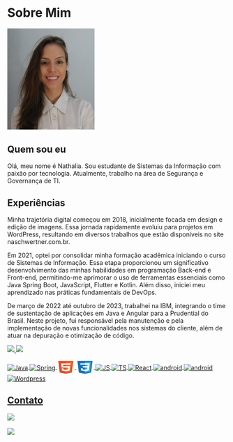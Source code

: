 # Sobre Mim

<img src="img_perfil.JPG" width="200" alt="Imagem de Perfil" />

## Quem sou eu

Olá, meu nome é Nathalia. Sou estudante de Sistemas da Informação com paixão por tecnologia. Atualmente, trabalho na área de Segurança e Governança de TI.

## Experiências

Minha trajetória digital começou em 2018, inicialmente focada em design e edição de imagens. Essa jornada rapidamente evoluiu para projetos em WordPress, resultando em diversos trabalhos que estão disponíveis no site naschwertner.com.br.

Em 2021, optei por consolidar minha formação acadêmica iniciando o curso de Sistemas de Informação. Essa etapa proporcionou um significativo desenvolvimento das minhas habilidades em programação Back-end e Front-end, permitindo-me aprimorar o uso de ferramentas essenciais como Java Spring Boot, JavaScript, Flutter e Kotlin. Além disso, iniciei meu aprendizado nas práticas fundamentais de DevOps.

De março de 2022 até outubro de 2023, trabalhei na IBM, integrando o time de sustentação de aplicações em Java e Angular para a Prudential do Brasil. Neste projeto, fui responsável pela manutenção e pela implementação de novas funcionalidades nos sistemas do cliente, além de atuar na depuração e otimização de código.



<div align="left">
  <a href="https://github.com/naschwertner">
  <img height="160em" src="https://github-readme-stats.vercel.app/api?username=naschwertner&show_icons=true&theme=onedark&include_all_commits=true&count_private=true"/>
  <img height="160em" src="https://github-readme-stats.vercel.app/api/top-langs/?username=naschwertner&layout=compact&langs_count=7&theme=onedark"/>
</div>

 <div style="display: inline_block"><br>
  <img align="center" alt="Java" height="30" width="40" src="https://cdn.jsdelivr.net/gh/devicons/devicon/icons/java/java-original.svg" >
  <img align="center" alt="Spring" height="30" width="40" src="https://cdn.jsdelivr.net/gh/devicons/devicon/icons/spring/spring-original.svg" >
  <img align="center" alt="HTML" height="30" width="40" src="https://raw.githubusercontent.com/devicons/devicon/master/icons/html5/html5-original.svg">
  <img align="center" alt="CSS" height="30" width="40" src="https://raw.githubusercontent.com/devicons/devicon/master/icons/css3/css3-original.svg">
  <img align="center" alt="JS" height="30" width="40" src="https://icongr.am/devicon/javascript-original.svg?size=128&color=currentColor">
  <img align="center" alt="TS" height="30" width="40" src="https://icongr.am/devicon/typescript-original.svg?size=128&color=currentColor">
  <img align="center" alt="React" height="30" width="40" src="https://icongr.am/devicon/react-original.svg?size=128&color=currentColor">
  <img align="center" alt="android" height="30" width="40" src="https://cdn.jsdelivr.net/gh/devicons/devicon/icons/android/android-plain.svg">
   <img align="center" alt="android" height="30" width="40" src="https://cdn.jsdelivr.net/gh/devicons/devicon/icons/flutter/flutter-original.svg">
  <img align="center" alt="Wordpress" height="30" width="40" src="https://cdn.jsdelivr.net/gh/devicons/devicon/icons/wordpress/wordpress-plain.svg" > 
  

## Contato

</div>
  <div> 
  <a href = "mailto:nathalia_13@outlook.com"><img src="https://img.shields.io/badge/-Gmail-%23333?style=for-the-badge&logo=gmail&logoColor=white" target="_blank"></a>

  <a href="https://www.linkedin.com/in/nathalia-schwertner/" target="_blank"><img src="https://img.shields.io/badge/-LinkedIn-%230077B5?style=for-the-badge&logo=linkedin&logoColor=white" target="_blank"></a> 
  
</div>